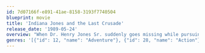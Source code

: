 ```yaml
---
id: 7d07166f-e891-41ae-8158-3193f7740504
blueprint: movie
title: 'Indiana Jones and the Last Crusade'
release_date: '1989-05-24'
overview: "When Dr. Henry Jones Sr. suddenly goes missing while pursuing the Holy Grail, eminent archaeologist Indiana must team up with Marcus Brody, Sallah and Elsa Schneider to follow in his father's footsteps and stop the Nazis from recovering the power of eternal life."
genres: '[{"id": 12, "name": "Adventure"}, {"id": 28, "name": "Action"}]'
---
```

